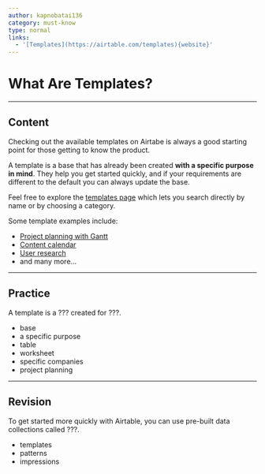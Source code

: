 ```yaml
---
author: kapnobatai136
category: must-know
type: normal
links:
  - '[Templates](https://airtable.com/templates){website}'
---
```


# What Are Templates?


---

## Content

Checking out the available templates on Airtabe is always a good starting point for those getting to know the product.

A template is a base that has already been created **with a specific purpose in mind**. They help you get started quickly, and if your requirements are different to the default you can always update the base.

Feel free to explore the [templates page](https://airtable.com/templates) which lets you search directly by name or by choosing a category.

Some template examples include:

- [Project planning with Gantt](https://airtable.com/templates/project-management/exptRCzoncS1Sjsf0/project-planning-with-gantt)
- [Content calendar](https://airtable.com/templates/featured/exp3FNmOkdHZvprXB/content-calendar)
- [User research](https://airtable.com/templates/featured/expwA47rLvwTu3SiF/user-research)
- and many more...


---

## Practice

A template is a ??? created for ???.

- base
- a specific purpose
- table
- worksheet
- specific companies
- project planning


---

## Revision

To get started more quickly with Airtable, you can use pre-built data collections called ???.

- templates
- patterns
- impressions
 
